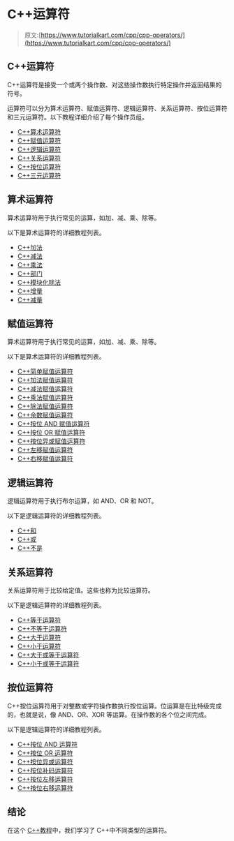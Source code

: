 # C++运算符

> 原文:[https://www.tutorialkart.com/cpp/cpp-operators/](https://www.tutorialkart.com/cpp/cpp-operators/)

## C++运算符

C++运算符是接受一个或两个操作数、对这些操作数执行特定操作并返回结果的符号。

运算符可以分为算术运算符、赋值运算符、逻辑运算符、关系运算符、按位运算符和三元运算符。以下教程详细介绍了每个操作员组。

*   [C++算术运算符](https://www.tutorialkart.com/cpp/cpp-arithmetic/)
*   [C++赋值运算符](https://www.tutorialkart.com/cpp/cpp-assignment-operators/)
*   [C++逻辑运算符](https://www.tutorialkart.com/cpp/cpp-logical/)
*   [C++关系运算符](https://www.tutorialkart.com/cpp/cpp-relational-operators/)
*   [C++按位运算符](https://www.tutorialkart.com/cpp/cpp-bitwise-operators/)
*   [C++三元运算符](https://www.tutorialkart.com/cpp/cpp-ternary-operator/)

## 算术运算符

算术运算符用于执行常见的运算，如加、减、乘、除等。

以下是算术运算符的详细教程列表。

*   [C++加法](https://www.tutorialkart.com/cpp/cpp-addition/)
*   [C++减法](https://www.tutorialkart.com/cpp/cpp-subtraction/)
*   [C++乘法](https://www.tutorialkart.com/cpp/cpp-multiplication/)
*   [C++部门](https://www.tutorialkart.com/cpp/cpp-division/)
*   [C++模块化除法](https://www.tutorialkart.com/cpp/cpp-modulus/)
*   [C++增量](https://www.tutorialkart.com/cpp/cpp-increment/)
*   [C++减量](https://www.tutorialkart.com/cpp/cpp-decrement/)

## 赋值运算符

算术运算符用于执行常见的运算，如加、减、乘、除等。

以下是算术运算符的详细教程列表。

*   [C++简单赋值运算符](https://www.tutorialkart.com/cpp/cpp-simple-assignment-operator/)
*   [C++加法赋值运算符](https://www.tutorialkart.com/cpp/cpp-addition-assignment-operator/)
*   [C++减法赋值运算符](https://www.tutorialkart.com/cpp/cpp-subtraction-assignment-operator/)
*   [C++乘法赋值运算符](https://www.tutorialkart.com/cpp/cpp-multiplication-assignment-operator/)
*   [C++除法赋值运算符](https://www.tutorialkart.com/cpp/cpp-division-assignment-operator/)
*   [C++余数赋值运算符](https://www.tutorialkart.com/cpp/cpp-remainder-assignment-operator/)
*   [C++按位 AND 赋值运算符](https://www.tutorialkart.com/cpp/cpp-bitwise-and-assignment-operator/)
*   [C++按位 OR 赋值运算符](https://www.tutorialkart.com/cpp/cpp-bitwise-or-assignment-operator/)
*   [C++按位异或赋值运算符](https://www.tutorialkart.com/cpp/cpp-bitwise-xor-assignment-operator/)
*   [C++左移赋值运算符](https://www.tutorialkart.com/cpp/cpp-left-shift-assignment-operator/)
*   [C++右移赋值运算符](https://www.tutorialkart.com/cpp/cpp-right-shift-assignment-operator/)

## 逻辑运算符

逻辑运算符用于执行布尔运算，如 AND、OR 和 NOT。

以下是逻辑运算符的详细教程列表。

*   [C++和](https://www.tutorialkart.com/cpp/cpp-and/)
*   [C++或](https://www.tutorialkart.com/cpp/cpp-or/)
*   [C++不是](https://www.tutorialkart.com/cpp/cpp-not/)

## 关系运算符

关系运算符用于比较给定值。这些也称为比较运算符。

以下是逻辑运算符的详细教程列表。

*   [C++等于运算符](https://www.tutorialkart.com/cpp/cpp-equal-to-operator/)
*   [C++不等于运算符](https://www.tutorialkart.com/cpp/cpp-not-equal-operator/)
*   [C++大于运算符](https://www.tutorialkart.com/cpp/cpp-greater-than-operator/)
*   [C++小于运算符](https://www.tutorialkart.com/cpp/cpp-less-than-operator/)
*   [C++大于或等于运算符](https://www.tutorialkart.com/cpp/cpp-greater-than-or-equal-to-operator/)
*   [C++小于或等于运算符](https://www.tutorialkart.com/cpp/cpp-less-than-or-equal-to/)

## 按位运算符

C++按位运算符用于对整数或字符操作数执行按位运算。位运算是在比特级完成的，也就是说，像 AND、OR、XOR 等运算。在操作数的各个位之间完成。

以下是逻辑运算符的详细教程列表。

*   [C++按位 AND 运算符](https://www.tutorialkart.com/cpp/cpp-bitwise-and-operator/)
*   [C++按位 OR 运算符](https://www.tutorialkart.com/cpp/cpp-bitwise-or-operator/)
*   [C++按位异或运算符](https://www.tutorialkart.com/cpp/cpp-bitwise-xor-operator/)
*   [C++按位补码运算符](https://www.tutorialkart.com/cpp/cpp-bitwise-complement-operator/)
*   [C++按位左移运算符](https://www.tutorialkart.com/cpp/cpp-bitwise-left-shift-operator/)
*   [C++按位右移运算符](https://www.tutorialkart.com/cpp/cpp-bitwise-right-shift-operator/)

## 结论

在这个 [C++教程](https://www.tutorialkart.com/cpp/)中，我们学习了 C++中不同类型的运算符。